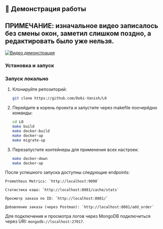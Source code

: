 ## 🎥 Демонстрация работы
## ПРИМЕЧАНИЕ: изначальное видео записалось без смены окон, заметил слишком поздно, а редактировать было уже нельзя.

[![Видео демонстрация](https://img.youtube.com/vi/9wddzxrZc4E/0.jpg)](https://youtu.be/9wddzxrZc4E)

### Установка и запуск

### Запуск локально
1. Клонируйте репозиторий:
   ```bash
   git clone https://github.com/Dobi-Vanish/L0
2. Перейдите в корень проекта и запустите через makefile поочерёдно команды:
   ```bash
   cd L0
   make build
   make docker-build
   make docker-up
   make migrate-up
3. Перезапустите контейнеры для применения всех настроек:
   ```bash
   make docker-down
   make docker-up

После успешного запуска доступны следующие endpoints:

    Prometheus Metrics: `http://localhost:9090`

    Статистика кэша: `http://localhost:8081/cache/stats`

    Просмотр заказа по ID: `http://localhost:8081/`

    Добавление заказа (через Postman): `http://localhost:8081/add_order`

Для подключения и просмотра логов через MongoDB подключиться через URI: `mongodb://localhost:27017`.
